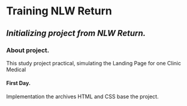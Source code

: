 # Training NLW Return

## _Initializing project from NLW Return._

### About project.
  This study project practical, simulating the Landing Page for one Clinic Medical

#### First Day.
  Implementation the archives HTML and CSS base the project.
